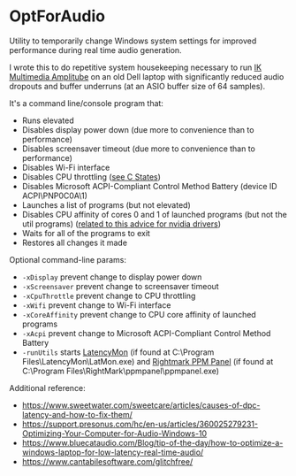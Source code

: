 # OptForAudio
Utility to temporarily change Windows system settings for improved performance during real time audio generation.

I wrote this to do repetitive system housekeeping necessary to run [IK Multimedia Amplitube](https://www.ikmultimedia.com/products/amplitube5/) on an old Dell laptop with significantly reduced audio dropouts and buffer underruns (at an ASIO buffer size of 64 samples).

It's a command line/console program that:
- Runs elevated
- Disables display power down (due more to convenience than to performance)
- Disables screensaver timeout (due more to convenience than to performance)
- Disables Wi-Fi interface
- Disables CPU throttling ([see C States](https://support.presonus.com/hc/en-us/articles/360028620552-Quantum-Disabling-C-States-on-a-Windows-10-computer))
- Disables Microsoft ACPI-Compliant Control Method Battery (device ID ACPI\PNP0C0A\1)
- Launches a list of programs (but not elevated)
- Disables CPU affinity of cores 0 and 1 of launched programs (but not the util programs) ([related to this advice for nvidia drivers](https://www.bluecataudio.com/Blog/tip-of-the-day/solving-audio-dropouts-dpc-latency-issues-with-nvidia-drivers-on-windows/))
- Waits for all of the programs to exit
- Restores all changes it made


Optional command-line params:
- `-xDisplay`		prevent change to display power down
- `-xScreensaver`	prevent change to screensaver timeout
- `-xCpuThrottle`	prevent change to CPU throttling
- `-xWifi`			prevent change to Wi-Fi interface
- `-xCoreAffinity`	prevent change to CPU core affinity of launched programs
- `-xAcpi` 			prevent change to Microsoft ACPI-Compliant Control Method Battery
- `-runUtils`		starts [LatencyMon](https://www.resplendence.com/latencymon) (if found at C:\Program Files\LatencyMon\LatMon.exe) and [Rightmark PPM Panel](https://sourceforge.net/projects/rightmark/) (if found at C:\Program Files\RightMark\ppmpanel\ppmpanel.exe)

Additional reference:
- https://www.sweetwater.com/sweetcare/articles/causes-of-dpc-latency-and-how-to-fix-them/
- https://support.presonus.com/hc/en-us/articles/360025279231-Optimizing-Your-Computer-for-Audio-Windows-10
- https://www.bluecataudio.com/Blog/tip-of-the-day/how-to-optimize-a-windows-laptop-for-low-latency-real-time-audio/
- https://www.cantabilesoftware.com/glitchfree/
